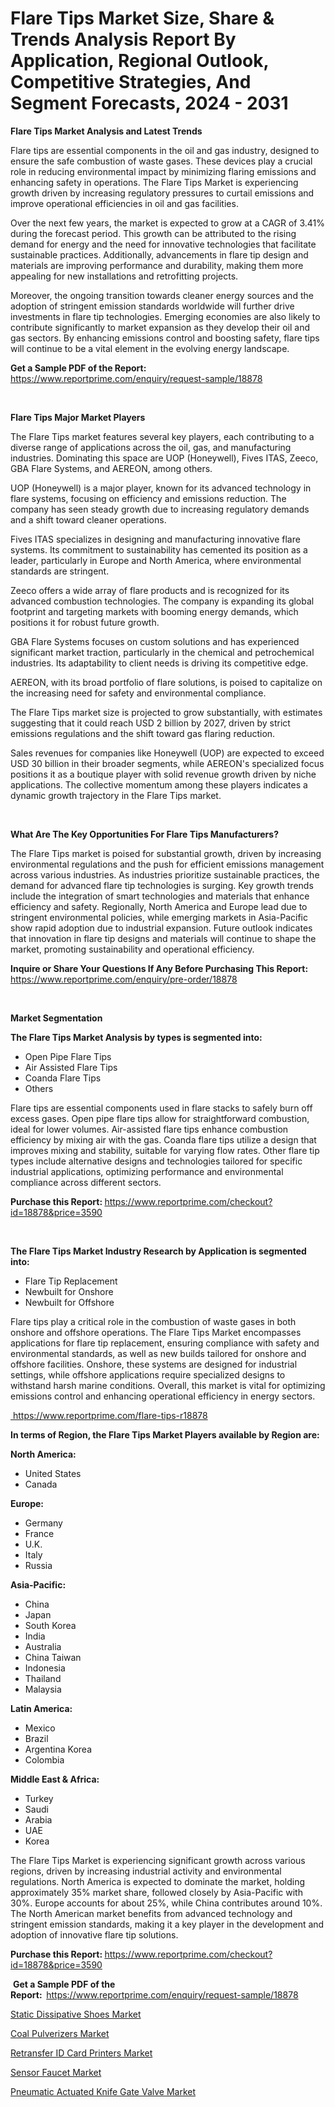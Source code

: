 <p><h1>Flare Tips Market Size, Share & Trends Analysis Report By Application, Regional Outlook, Competitive Strategies, And Segment Forecasts, 2024 - 2031</h1></p><p><strong>Flare Tips Market Analysis and Latest Trends</strong></p>
<p><p>Flare tips are essential components in the oil and gas industry, designed to ensure the safe combustion of waste gases. These devices play a crucial role in reducing environmental impact by minimizing flaring emissions and enhancing safety in operations. The Flare Tips Market is experiencing growth driven by increasing regulatory pressures to curtail emissions and improve operational efficiencies in oil and gas facilities.</p><p>Over the next few years, the market is expected to grow at a CAGR of 3.41% during the forecast period. This growth can be attributed to the rising demand for energy and the need for innovative technologies that facilitate sustainable practices. Additionally, advancements in flare tip design and materials are improving performance and durability, making them more appealing for new installations and retrofitting projects.</p><p>Moreover, the ongoing transition towards cleaner energy sources and the adoption of stringent emission standards worldwide will further drive investments in flare tip technologies. Emerging economies are also likely to contribute significantly to market expansion as they develop their oil and gas sectors. By enhancing emissions control and boosting safety, flare tips will continue to be a vital element in the evolving energy landscape.</p></p>
<p><strong>Get a Sample PDF of the Report:&nbsp;</strong> <a href="https://www.reportprime.com/enquiry/request-sample/18878?utm_campaign=1134&utm_medium=2&utm_source=Github&utm_content=ia&utm_term=25122024&utm_id=flare-tips">https://www.reportprime.com/enquiry/request-sample/18878</a></p>
<p>&nbsp;</p>
<p><strong>Flare Tips Major Market Players</strong></p>
<p><p>The Flare Tips market features several key players, each contributing to a diverse range of applications across the oil, gas, and manufacturing industries. Dominating this space are UOP (Honeywell), Fives ITAS, Zeeco, GBA Flare Systems, and AEREON, among others.</p><p>UOP (Honeywell) is a major player, known for its advanced technology in flare systems, focusing on efficiency and emissions reduction. The company has seen steady growth due to increasing regulatory demands and a shift toward cleaner operations.</p><p>Fives ITAS specializes in designing and manufacturing innovative flare systems. Its commitment to sustainability has cemented its position as a leader, particularly in Europe and North America, where environmental standards are stringent.</p><p>Zeeco offers a wide array of flare products and is recognized for its advanced combustion technologies. The company is expanding its global footprint and targeting markets with booming energy demands, which positions it for robust future growth.</p><p>GBA Flare Systems focuses on custom solutions and has experienced significant market traction, particularly in the chemical and petrochemical industries. Its adaptability to client needs is driving its competitive edge.</p><p>AEREON, with its broad portfolio of flare solutions, is poised to capitalize on the increasing need for safety and environmental compliance.</p><p>The Flare Tips market size is projected to grow substantially, with estimates suggesting that it could reach USD 2 billion by 2027, driven by strict emissions regulations and the shift toward gas flaring reduction.</p><p>Sales revenues for companies like Honeywell (UOP) are expected to exceed USD 30 billion in their broader segments, while AEREON's specialized focus positions it as a boutique player with solid revenue growth driven by niche applications. The collective momentum among these players indicates a dynamic growth trajectory in the Flare Tips market.</p></p>
<p>&nbsp;</p>
<p><strong>What Are The Key Opportunities For Flare Tips Manufacturers?</strong></p>
<p><p>The Flare Tips market is poised for substantial growth, driven by increasing environmental regulations and the push for efficient emissions management across various industries. As industries prioritize sustainable practices, the demand for advanced flare tip technologies is surging. Key growth trends include the integration of smart technologies and materials that enhance efficiency and safety. Regionally, North America and Europe lead due to stringent environmental policies, while emerging markets in Asia-Pacific show rapid adoption due to industrial expansion. Future outlook indicates that innovation in flare tip designs and materials will continue to shape the market, promoting sustainability and operational efficiency.</p></p>
<p><strong>Inquire or Share Your Questions If Any Before Purchasing This Report:</strong> <a href="https://www.reportprime.com/enquiry/pre-order/18878?utm_campaign=1134&utm_medium=2&utm_source=Github&utm_content=ia&utm_term=25122024&utm_id=flare-tips">https://www.reportprime.com/enquiry/pre-order/18878</a></p>
<p>&nbsp;</p>
<p><strong>Market Segmentation</strong></p>
<p><strong>The Flare Tips Market Analysis by types is segmented into:</strong></p>
<p><ul><li>Open Pipe Flare Tips</li><li>Air Assisted Flare Tips</li><li>Coanda Flare Tips</li><li>Others</li></ul></p>
<p><p>Flare tips are essential components used in flare stacks to safely burn off excess gases. Open pipe flare tips allow for straightforward combustion, ideal for lower volumes. Air-assisted flare tips enhance combustion efficiency by mixing air with the gas. Coanda flare tips utilize a design that improves mixing and stability, suitable for varying flow rates. Other flare tip types include alternative designs and technologies tailored for specific industrial applications, optimizing performance and environmental compliance across different sectors.</p></p>
<p><strong>Purchase this Report:&nbsp;</strong><a href="https://www.reportprime.com/checkout?id=18878&price=3590&utm_campaign=1134&utm_medium=2&utm_source=Github&utm_content=ia&utm_term=25122024&utm_id=flare-tips">https://www.reportprime.com/checkout?id=18878&price=3590</a></p>
<p>&nbsp;</p>
<p><strong>The Flare Tips Market Industry Research by Application is segmented into:</strong></p>
<p><ul><li>Flare Tip Replacement</li><li>Newbuilt for Onshore</li><li>Newbuilt for Offshore</li></ul></p>
<p><p>Flare tips play a critical role in the combustion of waste gases in both onshore and offshore operations. The Flare Tips Market encompasses applications for flare tip replacement, ensuring compliance with safety and environmental standards, as well as new builds tailored for onshore and offshore facilities. Onshore, these systems are designed for industrial settings, while offshore applications require specialized designs to withstand harsh marine conditions. Overall, this market is vital for optimizing emissions control and enhancing operational efficiency in energy sectors.</p></p>
<p><a href="https://www.reportprime.com/flare-tips-r18878?utm_campaign=1134&utm_medium=2&utm_source=Github&utm_content=ia&utm_term=25122024&utm_id=flare-tips">&nbsp;https://www.reportprime.com/flare-tips-r18878</a></p>
<p><strong>In terms of Region, the Flare Tips Market Players available by Region are:</strong></p>
<p>
    <p> <strong> North America: </strong>
        <ul>
            <li>United States</li>
            <li>Canada</li>
        </ul>
        </p> 
    <p> <strong> Europe: </strong>
        <ul>
            <li>Germany</li>
            <li>France</li>
            <li>U.K.</li>
            <li>Italy</li>
            <li>Russia</li>
        </ul>
        </p> 
    <p> <strong> Asia-Pacific: </strong>
        <ul>
            <li>China</li>
            <li>Japan</li>
            <li>South Korea</li>
            <li>India</li>
            <li>Australia</li>
            <li>China Taiwan</li>
            <li>Indonesia</li>
            <li>Thailand</li>
            <li>Malaysia</li>
        </ul>
        </p> 
    <p> <strong> Latin America: </strong>
        <ul>
            <li>Mexico</li>
            <li>Brazil</li>
            <li>Argentina Korea</li>
            <li>Colombia</li>
        </ul>
        </p> 
    <p> <strong> Middle East & Africa: </strong>
        <ul>
            <li>Turkey</li>
            <li>Saudi</li>
            <li>Arabia</li>
            <li>UAE</li>
            <li>Korea</li>
        </ul>
    </p>
    </p>
<p><p>The Flare Tips Market is experiencing significant growth across various regions, driven by increasing industrial activity and environmental regulations. North America is expected to dominate the market, holding approximately 35% market share, followed closely by Asia-Pacific with 30%. Europe accounts for about 25%, while China contributes around 10%. The North American market benefits from advanced technology and stringent emission standards, making it a key player in the development and adoption of innovative flare tip solutions.</p></p>
<p><strong>Purchase this Report: </strong><a href="https://www.reportprime.com/checkout?id=18878&price=3590&utm_campaign=1134&utm_medium=2&utm_source=Github&utm_content=ia&utm_term=25122024&utm_id=flare-tips">https://www.reportprime.com/checkout?id=18878&price=3590</a></p>
<p>&nbsp;<strong>Get a Sample PDF of the Report:&nbsp;&nbsp;</strong><a href="https://www.reportprime.com/enquiry/request-sample/18878?utm_campaign=1134&utm_medium=2&utm_source=Github&utm_content=ia&utm_term=25122024&utm_id=flare-tips">https://www.reportprime.com/enquiry/request-sample/18878</a></p>
<p><strong></strong></p>
<p><p><a href="https://www.linkedin.com/pulse/analyzing-global-static-dissipative-shoes-market-growth-gk6cc?utm_campaign=1134&utm_medium=2&utm_source=Github&utm_content=ia&utm_term=25122024&utm_id=flare-tips">Static Dissipative Shoes Market</a></p><p><a href="https://www.linkedin.com/pulse/coal-pulverizers-market-booms-8-growth-rate-2031-key-drivers-s6xef?utm_campaign=1134&utm_medium=2&utm_source=Github&utm_content=ia&utm_term=25122024&utm_id=flare-tips">Coal Pulverizers Market</a></p><p><a href="https://www.linkedin.com/pulse/latest-trends-applications-growth-forecast-global-retransfer-tudre?utm_campaign=1134&utm_medium=2&utm_source=Github&utm_content=ia&utm_term=25122024&utm_id=flare-tips">Retransfer ID Card Printers Market</a></p><p><a href="https://github.com/BryceTownsendr/Market-Research-Report-List-7/blob/main/sensor-faucet-market.md?utm_campaign=1134&utm_medium=2&utm_source=Github&utm_content=ia&utm_term=25122024&utm_id=flare-tips">Sensor Faucet Market</a></p><p><a href="https://www.linkedin.com/pulse/pneumatic-actuated-knife-gate-valve-market-trend-projected-cduqf?utm_campaign=1134&utm_medium=2&utm_source=Github&utm_content=ia&utm_term=25122024&utm_id=flare-tips">Pneumatic Actuated Knife Gate Valve Market</a></p></p>